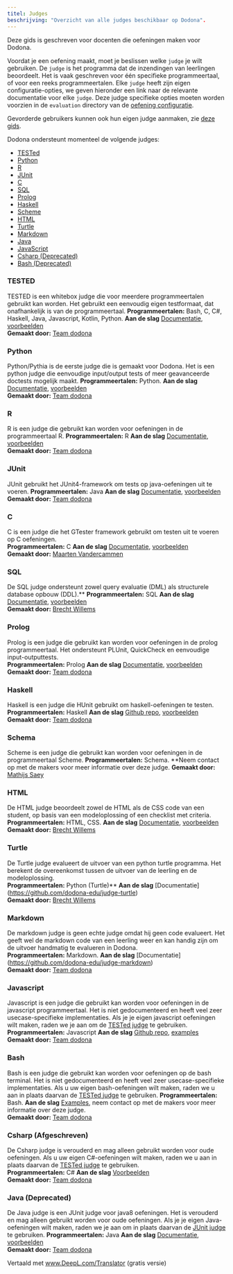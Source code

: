```yaml
---
titel: Judges
beschrijving: "Overzicht van alle judges beschikbaar op Dodona".
---
```


Deze gids is geschreven voor docenten die oefeningen maken voor Dodona.

Voordat je een oefening maakt, moet je beslissen welke `judge` je wilt gebruiken.
De `judge` is het programma dat de inzendingen van leerlingen beoordeelt.
Het is vaak geschreven voor één specifieke programmeertaal, of voor een reeks programmeertalen.
Elke `judge` heeft zijn eigen configuratie-opties, we geven hieronder een link naar de relevante documentatie voor elke `judge`.
Deze judge specifieke opties moeten worden voorzien in de `evaluation` directory van de [oefening configuratie](/nl/references/exercise-directory-structure).

Gevorderde gebruikers kunnen ook hun eigen judge aanmaken, zie [deze gids](/nl/guides/creating-a-judge).


Dodona ondersteunt momenteel de volgende judges:
* [TESTed](/nl/references/judges#tested)
* [Python](/nl/references/judges#python)
* [R](/nl/references/judges#r)
* [JUnit](/nl/references/judges#junit)
* [C](/nl/references/judges#c)
* [SQL](/nl/references/judges#sql)
* [Prolog](/nl/references/judges#prolog)
* [Haskell](/nl/references/judges#haskell)
* [Scheme](/nl/references/judges#scheme)
* [HTML](/nl/references/judges#html)
* [Turtle](/nl/references/judges#turtle)
* [Markdown](/nl/references/judges#markdown)
* [Java](/nl/references/judges#java)
* [JavaScript](/nl/references/judges#javascript)
* [Csharp (Deprecated)](/nl/references/judges#csharp)
* [Bash (Deprecated)](/nl/references/judges#bash)

### TESTED
TESTED is een whitebox judge die voor meerdere programmeertalen gebruikt kan worden.
Het gebruikt een eenvoudig eigen testformaat, dat onafhankelijk is van de programmeertaal.
**Programmeertalen:** Bash, C, C#, Haskell, Java, Javascript, Kotlin, Python.
**Aan de slag** [Documentatie](/nl/references/tested#ontwerp-oefeningen-voor-dodona), [voorbeelden](https://github.com/dodona-edu/universal-judge/tree/master/exercise) \
**Gemaakt door:** [Team dodona](mailto:dodona@ugent.be)

### Python
Python/Pythia is de eerste judge die is gemaakt voor Dodona.
Het is een python judge die eenvoudige input/output tests of meer geavanceerde doctests mogelijk maakt.
**Programmeertalen:** Python.
**Aan de slag** [Documentatie](/nl/references/python-judge), [voorbeelden](https://github.com/dodona-edu/example-exercises/tree/master/python) \
**Gemaakt door:** [Team dodona](mailto:dodona@ugent.be)

### R
R is een judge die gebruikt kan worden voor oefeningen in de programmeertaal R.
**Programmeertalen:** R
**Aan de slag** [Documentatie](https://github.com/dodona-edu/judge-r), [voorbeelden](https://github.com/dodona-edu/example-exercises/tree/master/R) \
**Gemaakt door:** [Team dodona](mailto:dodona@ugent.be)

### JUnit
JUnit gebruikt het JUnit4-framework om tests op java-oefeningen uit te voeren.
**Programmeertalen:** Java
**Aan de slag** [Documentatie](https://github.com/dodona-edu/judge-java), [voorbeelden](https://github.com/dodona-edu/judge-java/tree/master/examples) \
**Gemaakt door:** [Team dodona](mailto:dodona@ugent.be)

### C
C is een judge die het GTester framework gebruikt om testen uit te voeren op C oefeningen.\
**Programmeertalen:** C
**Aan de slag** [Documentatie](https://github.com/mvdcamme/C-Judge), [voorbeelden](https://github.com/mvdcamme/C-Judge/tree/master/example_exercises) \
**Gemaakt door:** [Maarten Vandercammen](mailto:mvdcamme@vub.ac.be)

### SQL
De SQL judge ondersteunt zowel query evaluatie (DML) als structurele database opbouw (DDL).**
**Programmeertalen:** SQL
**Aan de slag** [Documentatie](https://github.com/dodona-edu/judge-sql), [voorbeelden](https://github.com/dodona-edu/example-exercises/tree/master/sql) \
**Gemaakt door:** [Brecht Willems](mailto:Brecht.Willems@UGent.be)

### Prolog
Prolog is een judge die gebruikt kan worden voor oefeningen in de prolog programmeertaal.
Het ondersteunt PLUnit, QuickCheck en eenvoudige input-outputtests.\
**Programmeertalen:** Prolog
**Aan de slag** [Documentatie](https://github.com/dodona-edu/judge-prolog), [voorbeelden](https://github.com/dodona-edu/example-exercises/tree/master/prolog) \
**Gemaakt door:** [Team dodona](mailto:dodona@ugent.be)

### Haskell
Haskell is een judge die HUnit gebruikt om haskell-oefeningen te testen. \
**Programmeertalen:** Haskell
**Aan de slag** [Github repo](https://github.com/dodona-edu/judge-haskell), [voorbeelden](https://github.com/dodona-edu/example-exercises/tree/master/haskell) \
**Gemaakt door:** [Team dodona](mailto:dodona@ugent.be)

### Schema
Scheme is een judge die gebruikt kan worden voor oefeningen in de programmeertaal Scheme.
**Programmeertalen:** Schema.
**Neem contact op met de makers voor meer informatie over deze judge.
**Gemaakt door:** [Mathijs Saey](mailto:mathijs.saey@vub.be)


### HTML
De HTML judge beoordeelt zowel de HTML als de CSS code van een student, op basis van een modeloplossing of een checklist met criteria.
**Programmeertalen:** HTML, CSS.
**Aan de slag** [Documentatie](https://github.com/dodona-edu/judge-html), [voorbeelden](https://github.com/dodona-edu/example-exercises/tree/master/html) \
**Gemaakt door:** [Brecht Willems](mailto:Brecht.Willems@UGent.be)

### Turtle
De Turtle judge evalueert de uitvoer van een python turtle programma. Het berekent de overeenkomst tussen de uitvoer van de leerling en de modeloplossing. \
**Programmeertalen:** Python (Turtle)**
**Aan de slag** [Documentatie] (https://github.com/dodona-edu/judge-turtle) \
**Gemaakt door:** [Brecht Willems](mailto:Brecht.Willems@UGent.be)

### Markdown
De markdown judge is geen echte judge omdat hij geen code evalueert.
Het geeft wel de markdown code van een leerling weer en kan handig zijn om de uitvoer handmatig te evalueren in Dodona. \
**Programmeertalen:** Markdown.
**Aan de slag** [Documentatie] (https://github.com/dodona-edu/judge-markdown) \
**Gemaakt door:** [Team dodona](mailto:dodona@ugent.be)

### Javascript
Javascript is een judge die gebruikt kan worden voor oefeningen in de javascript programmeertaal.
Het is niet gedocumenteerd en heeft veel zeer usecase-specifieke implementaties.
Als je je eigen javascript oefeningen wilt maken, raden we je aan om de [TESTed judge](/nl/references/judges#tested) te gebruiken.
**Programmeertalen:** Javascript
**Aan de slag** [Github repo](https://github.com/dodona-edu/judge-javascript), [examples](https://github.com/dodona-edu/example-exercises/tree/master/javascript) \
**Gemaakt door:** [Team dodona](mailto:dodona@ugent.be)

### Bash
Bash is een judge die gebruikt kan worden voor oefeningen op de bash terminal.
Het is niet gedocumenteerd en heeft veel zeer usecase-specifieke implementaties.
Als u uw eigen bash-oefeningen wilt maken, raden we u aan in plaats daarvan de [TESTed judge](/nl/references/judges#tested) te gebruiken.
**Programmeertalen:** Bash.
**Aan de slag** [Examples](https://github.com/dodona-edu/example-exercises/tree/master/bash), neem contact op met de makers voor meer informatie over deze judge. \
**Gemaakt door:** [Team dodona](mailto:dodona@ugent.be)

### Csharp (Afgeschreven)
De Csharp judge is verouderd en mag alleen gebruikt worden voor oude oefeningen.
Als u uw eigen C#-oefeningen wilt maken, raden we u aan in plaats daarvan de [TESTed judge](/nl/references/judges#tested) te gebruiken.\
**Programmeertalen:** C#
**Aan de slag** [Voorbeelden](https://github.com/dodona-edu/example-exercises/tree/master/c%23) \
**Gemaakt door:** [Team dodona](mailto:dodona@ugent.be)

### Java (Deprecated)
De Java judge is een JUnit judge voor java8 oefeningen.
Het is verouderd en mag alleen gebruikt worden voor oude oefeningen.
Als je je eigen Java-oefeningen wilt maken, raden we je aan om in plaats daarvan de [JUnit judge](/nl/references/judges#junit) te gebruiken.
**Programmeertalen:** Java
**Aan de slag** [Documentatie](https://github.com/dodona-edu/judge-java8), [voorbeelden](https://github.com/dodona-edu/example-exercises/tree/master/java) \
**Gemaakt door:** [Team dodona](mailto:dodona@ugent.be)

Vertaald met www.DeepL.com/Translator (gratis versie)

